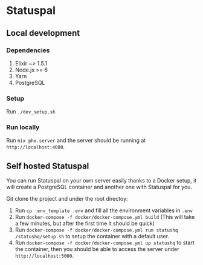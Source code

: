 # Statuspal

## Local development

### Dependencies

1. Elixir ~> 1.5.1
2. Node.js >= 6
3. Yarn
4. PostgreSQL

### Setup

Run `./dev_setup.sh`

### Run locally

Run `mix phx.server` and the server should be running at `http://localhost:4000`.

## Self hosted Statuspal

You can run Statuspal on your own server easily thanks to a Docker setup, it will create a PostgreSQL container and another one with Statuspal for you.

Git clone the project and under the root directoy:

1. Run `cp .env_template .env` and fill all the environment variables in `.env`
2. Run `docker-compose -f docker/docker-compose.yml build` (This will take a few minutes, but after the first time it should be quick)
3. Run `docker-compose -f docker/docker-compose.yml run statushq /statushq/setup.sh` to setup the container with a default user.
4. Run `docker-compose -f docker/docker-compose.yml up statushq` to start the container, then you should be able to access the server under `http://localhost:5000`.
